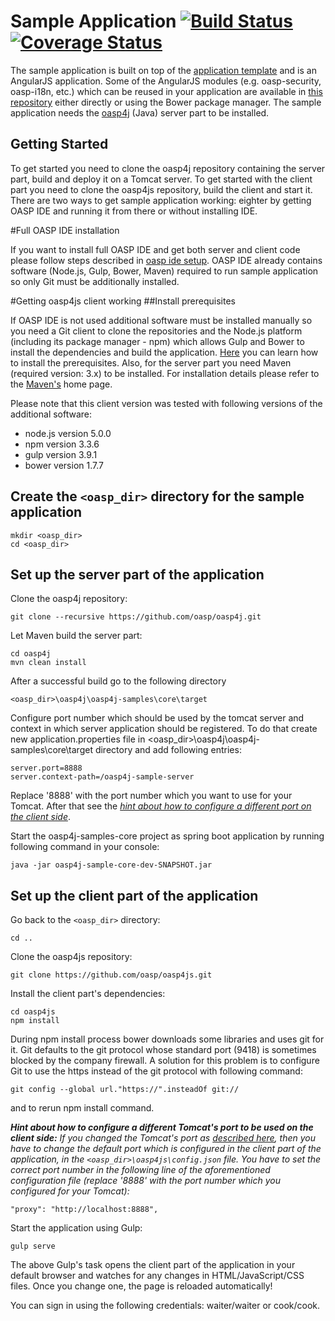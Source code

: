 Sample Application [![Build Status](https://travis-ci.org/oasp/oasp4js.svg?branch=development)](https://travis-ci.org/oasp/oasp4js) [![Coverage Status](https://coveralls.io/repos/oasp/oasp4js/badge.svg?branch=development)](https://coveralls.io/r/oasp/oasp4js?branch=development)                                                                                                                
===
 
The sample application is built on top of the [application template](https://github.com/oasp/oasp4js-app-template) and is an AngularJS application. Some of the AngularJS modules (e.g. oasp-security, oasp-i18n, etc.) which can be reused in your application are available in [this repository](https://github.com/oasp/oasp4js-bower) either directly or using the Bower package manager. The sample application needs the [oasp4j](https://github.com/oasp/oasp4j) (Java) server part to be installed.

Getting Started
---

To get started you need to clone the oasp4j repository containing the server part, build and deploy it on a Tomcat server. To get started with the client part you need to clone the oasp4js repository, build the client and start it.
There are two ways to get sample application working: eighter by getting OASP IDE and running it from there or without installing IDE. 

#Full OASP IDE installation

If you want to install full OASP IDE and get both server and client code please follow steps described in [oasp ide setup](https://github.com/oasp/oasp4j/wiki/oasp-ide-setup). OASP IDE already contains software (Node.js, Gulp, Bower, Maven) required to run sample application so only Git must be additionally installed. 

#Getting oasp4js client working
##Install prerequisites

If OASP IDE is not used additional software must be installed manually so you need a Git client to clone the repositories and the Node.js platform (including its package manager - npm) which allows Gulp and Bower to install the dependencies and build the application. [Here](https://github.com/oasp/oasp4js/wiki/Prerequisites) you can learn how to install the prerequisites. 
Also, for the server part you need Maven (required version: 3.x) to be installed. For installation details please refer to the [Maven's](http://maven.apache.org/download.cgi) home page. 

Please note that this client version was tested with following versions of the additional software:
- node.js version 5.0.0
- npm version 3.3.6
- gulp version 3.9.1
- bower version 1.7.7

Create the `<oasp_dir>` directory for the sample application
---

```
mkdir <oasp_dir>
cd <oasp_dir>    
```

Set up the server part of the application
---

Clone the oasp4j repository:

```  
git clone --recursive https://github.com/oasp/oasp4j.git
```

Let Maven build the server part:

```  
cd oasp4j
mvn clean install 
```

After a successful build go to the following directory

``` 
<oasp_dir>\oasp4j\oasp4j-samples\core\target

```

Configure port number which should be used by the tomcat server and context in which server application should be registered.
To do that create new application.properties file in <oasp_dir>\oasp4j\oasp4j-samples\core\target directory and add following entries:

```
server.port=8888
server.context-path=/oasp4j-sample-server

```

Replace '8888' with the port number which you want to use for your Tomcat.
After that see the _[hint about how to configure a different port on the client side](#howToChangeTomcatsPortInConfigJson)_. 

Start the oasp4j-samples-core project as spring boot application by running following command in your console:

``` 
java -jar oasp4j-sample-core-dev-SNAPSHOT.jar

```

Set up the client part of the application
---

Go back to the `<oasp_dir>` directory: 

```
cd ..

```

Clone the oasp4js repository:

``` 
git clone https://github.com/oasp/oasp4js.git 
```

Install the client part's dependencies: 

```
cd oasp4js
npm install
```

During npm install process bower downloads some libraries and uses git for it. Git defaults to the git protocol whose standard port (9418) is sometimes blocked by the company firewall. A solution for this problem is to configure Git to use the https instead of the git protocol with following command:

``` 
git config --global url."https://".insteadOf git://
```
and to rerun npm install command.


<a name="howToChangeTomcatsPortInConfigJson"></a> 
_**Hint about how to configure a different Tomcat's port to be used on the client side:** If you changed the Tomcat's port as [described here](#changeTomcatsPortInServerXml), then you have to change the default port which is configured in the client part of the application, in the `<oasp_dir>\oasp4js\config.json` file. You have to set the correct port number in the following line of the aforementioned configuration file (replace '8888' with the port number which you configured for your Tomcat):_

```
"proxy": "http://localhost:8888",
```

Start the application using Gulp:

``` 
gulp serve
```

The above Gulp's task opens the client part of the application in your default browser and watches for any changes in HTML/JavaScript/CSS files. Once you change one, the page is reloaded automatically!
 
You can sign in using the following credentials: waiter/waiter or cook/cook.
